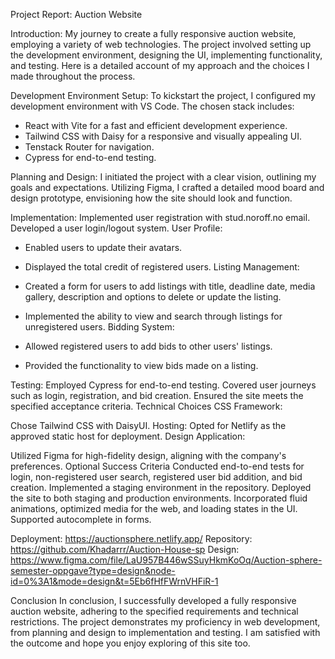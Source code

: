 Project Report: Auction Website 

Introduction:
My journey to create a fully responsive auction website, employing a variety of web technologies. The project involved setting up the development environment, designing the UI, implementing functionality, and testing. Here is a detailed account of my approach and the choices I made throughout the process.

Development Environment Setup:
To kickstart the project, I configured my development environment with VS Code. The chosen stack includes:

- React with Vite for a fast and efficient development experience.
- Tailwind CSS with Daisy for a responsive and visually appealing UI.
- Tenstack Router for navigation.
- Cypress for end-to-end testing.

Planning and Design:
I initiated the project with a clear vision, outlining my goals and expectations. Utilizing Figma, I crafted a detailed mood board and design prototype, envisioning how the site should look and function.

Implementation:
Implemented user registration with stud.noroff.no email.
Developed a user login/logout system.
User Profile:

- Enabled users to update their avatars.
- Displayed the total credit of registered users.
Listing Management:

- Created a form for users to add listings with title, deadline date, media gallery, description and options to delete or update the listing.
- Implemented the ability to view and search through listings for unregistered users.
Bidding System:

- Allowed registered users to add bids to other users' listings.
- Provided the functionality to view bids made on a listing.

Testing:
Employed Cypress for end-to-end testing.
Covered user journeys such as login, registration, and bid creation.
Ensured the site meets the specified acceptance criteria.
Technical Choices
CSS Framework:

Chose Tailwind CSS with DaisyUI.
Hosting:
Opted for Netlify as the approved static host for deployment.
Design Application:

Utilized Figma for high-fidelity design, aligning with the company's preferences.
Optional Success Criteria
Conducted end-to-end tests for login, non-registered user search, registered user bid addition, and bid creation.
Implemented a staging environment in the repository.
Deployed the site to both staging and production environments.
Incorporated fluid animations, optimized media for the web, and loading states in the UI.
Supported autocomplete in forms.

Deployment:
https://auctionsphere.netlify.app/
Repository:
https://github.com/Khadarrr/Auction-House-sp
Design:
https://www.figma.com/file/LaU957B446wSSuyHkmKoOq/Auction-sphere-semester-oppgave?type=design&node-id=0%3A1&mode=design&t=5Eb6fHfFWrnVHFiR-1

Conclusion
In conclusion, I successfully developed a fully responsive auction website, adhering to the specified requirements and technical restrictions. The project demonstrates my proficiency in web development, from planning and design to implementation and testing. I am satisfied with the outcome and hope you enjoy exploring of this site too.